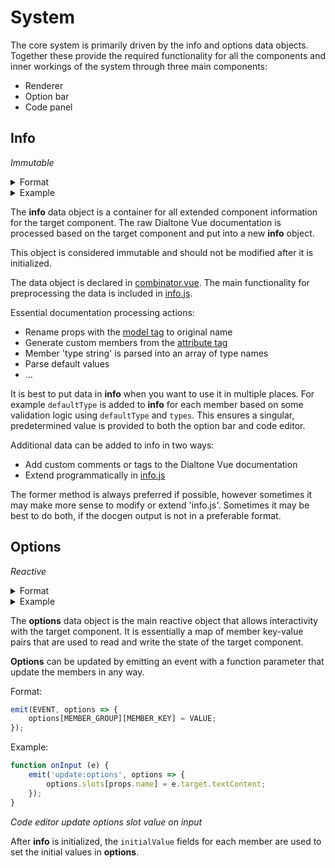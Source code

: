 # System

The core system is primarily driven by the info and options data objects.
Together these provide the required functionality for all the components 
and inner workings of the system through three main components:
* Renderer
* Option bar
* Code panel

## Info
_Immutable_

<details>
<summary>Format</summary>
<pre>
<code>
{
    COMPONENT_FIELD: VALUE,
    MEMBER_GROUP: 
    [
        MEMBER,
        MEMBER,
        ...
    ],
    ...
}
</code>
</pre>
</details>

<details>
<summary>Example</summary>
<pre>
<code>
{
    displayName: 'DtButton',
    description: 'Base Vue component for Dialtone Buttons.',
    attributes: 
    [
        {
            name: 'disabled',
            defaultValue: false,
            initialValue: false,
            defaultType: 'boolean',
            types: 
            [
                'boolean',
            ],
        },
        ...
    ],
    props: 
    [
        {
            name: 'circle',
            description: 'Whether the button is a circle or not.',
            defaultValue: false,
            initialValue: false,
            defaultType: 'boolean',
            types: 
            [
                'boolean',
            ],
            values: 
            [
                true, 
                false,
            ],
        },
        {
            name: 'iconPosition',
            description: 'The position of the icon slot within the button.',
            defaultValue: 'left',
            initialValue: 'left',
            defaultType: 'string',
            types: 
            [
                'string',
            ],
            values: 
            [
                'left', 
                'right',
                'top',
                'bottom',
            ],
        },
        {
            name: 'labelClass',
            description: 'Used to customize the label container',
            defaultValue: '',
            initialValue: '',
            defaultType: 'string',
            types: 
            [
                'string', 
                'array', 
                'object',
            ],
        },
        ...
    ],
    slots:
    [
        {
            name: 'default',
            description: 'Content within button',
        },
        ...
    ],
    events:
    [
        {
            name: 'click',
            description: 'Native button click event',
            types: 
            [
                'pointerevent', 
                'keyboardevent',
            ],
        },
        ...
    ],
}
</code>
</pre>
<i>Info for `dt-button` component</i>
</details>

The **info** data object is a container for all extended component information for the target component.
The raw Dialtone Vue documentation is processed based on the target component and put into a new **info** object.

This object is considered immutable and should not be modified after it is initialized.

The data object is declared in [combinator.vue](/src/components/combinator.vue). 
The main functionality for preprocessing the data is included in [info.js](/src/lib/info.js).

Essential documentation processing actions:
* Rename props with the [model tag](../OVERVIEW.md#model) to original name
* Generate custom members from the [attribute tag](../OVERVIEW.md#attribute)
* Member 'type string' is parsed into an array of type names
* Parse default values
* ...

It is best to put data in **info** when you want to use it in multiple places. For example `defaultType` is added
to **info** for each member based on some validation logic using `defaultType` and `types`. This ensures a
singular, predetermined value is provided to both the option bar and code editor.

Additional data can be added to info in two ways:
* Add custom comments or tags to the Dialtone Vue documentation
* Extend programmatically in [info.js](/src/lib/info.js)

The former method is always preferred if possible, 
however sometimes it may make more sense to modify or extend 'info.js'.
Sometimes it may be best to do both, if the docgen output is not in a preferable format.

## Options
_Reactive_

<details>
<summary>Format</summary>
<pre>
<code>
{
    MEMBER_GROUP: 
    { 
        MEMBER_KEY: VALUE,
    },
}
</code>
</pre>
</details>

<details>
<summary>Example</summary>
<pre>
<code>
{
    attributes: 
    { 
        disabled: false,
        width: '',
    },
    props:
    {
        active: false,
        iconPosition: 'left',
        labelClass: '',
        ...
    },
    slots:
    {
        default: 'dt-button',
        icon: undefined,
    },
}
</code>
</pre>
<i>Options for `dt-button` component with default values</i>
</details>

The **options** data object is the main reactive object that allows interactivity with the target component. It is
essentially a map of member key-value pairs that are used to read and write the state of the target component.

**Options** can be updated by emitting an event with a function parameter that update the members in any way.

Format:
```js
emit(EVENT, options => {
    options[MEMBER_GROUP][MEMBER_KEY] = VALUE;
});
```

Example:
```js
function onInput (e) {
    emit('update:options', options => {
        options.slots[props.name] = e.target.textContent;
    });
}
```
_Code editor update options slot value on input_

After **info** is initialized, the  `initialValue` fields for each member 
are used to set the initial values in **options**. 
